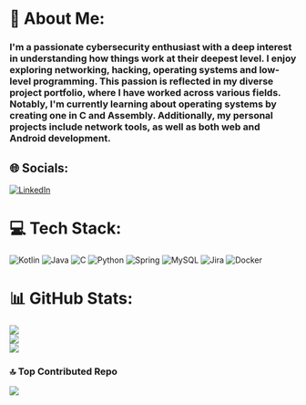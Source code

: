 # :call_me_hand: About Me:
### I'm a passionate cybersecurity enthusiast with a deep interest in understanding how things work at their deepest level. I enjoy exploring networking, hacking, operating systems and low-level programming. This passion is reflected in my diverse project portfolio, where I have worked across various fields. Notably, I'm currently learning about operating systems by creating one in C and Assembly. Additionally, my personal projects include network tools, as well as both web and Android development.


## 🌐 Socials:
[![LinkedIn](https://img.shields.io/badge/LinkedIn-%230077B5.svg?logo=linkedin&logoColor=white)](https://linkedin.com/in/caiocesarsiqueira) 

# 💻 Tech Stack:
![Kotlin](https://img.shields.io/badge/kotlin-%237F52FF.svg?style=for-the-badge&logo=kotlin&logoColor=white) ![Java](https://img.shields.io/badge/java-%23ED8B00.svg?style=for-the-badge&logo=openjdk&logoColor=white) ![C](https://img.shields.io/badge/c-%2300599C.svg?style=for-the-badge&logo=c&logoColor=white) ![Python](https://img.shields.io/badge/python-3670A0?style=for-the-badge&logo=python&logoColor=ffdd54) ![Spring](https://img.shields.io/badge/spring-%236DB33F.svg?style=for-the-badge&logo=spring&logoColor=white) ![MySQL](https://img.shields.io/badge/mysql-%2300000f.svg?style=for-the-badge&logo=mysql&logoColor=white) ![Jira](https://img.shields.io/badge/jira-%230A0FFF.svg?style=for-the-badge&logo=jira&logoColor=white) ![Docker](https://img.shields.io/badge/docker-%230db7ed.svg?style=for-the-badge&logo=docker&logoColor=white)
# 📊 GitHub Stats:
![](https://github-readme-stats.vercel.app/api?username=CaiocSiqueira&theme=synthwave&hide_border=false&include_all_commits=true&count_private=true)<br/>
![](https://github-readme-streak-stats.herokuapp.com/?user=CaiocSiqueira&theme=synthwave&hide_border=false)<br/>
![](https://github-readme-stats.vercel.app/api/top-langs/?username=CaiocSiqueira&theme=synthwave&hide_border=false&include_all_commits=true&count_private=true&layout=compact)

### 🔝 Top Contributed Repo
![](https://github-contributor-stats.vercel.app/api?username=CaiocSiqueira&limit=5&theme=dark&combine_all_yearly_contributions=true)

<!-- Proudly created with GPRM ( https://gprm.itsvg.in ) -->
